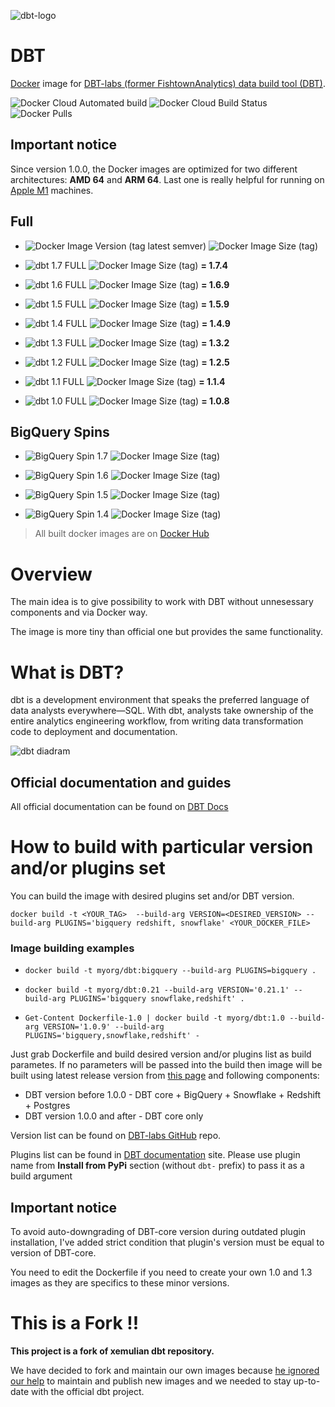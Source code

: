 ![dbt-logo](https://imgur.com/rGpbwpH.png)

# DBT

[Docker](https://www.docker.com/what-docker) image for [DBT-labs (former FishtownAnalytics) data build tool (DBT)](https://www.getdbt.com/product/).

![Docker Cloud Automated build](https://img.shields.io/docker/cloud/automated/article1dataops/dbt) ![Docker Cloud Build Status](https://img.shields.io/docker/cloud/build/article1dataops/dbt) ![Docker Pulls](https://img.shields.io/docker/pulls/article1dataops/dbt)

## Important notice
Since version 1.0.0, the Docker images are optimized for two different architectures: **AMD 64** and **ARM 64**. Last one is really helpful for running on [Apple M1](https://en.wikipedia.org/wiki/Apple_M1) machines.


## Full
- ![Docker Image Version (tag latest semver)](https://img.shields.io/docker/v/article1dataops/dbt/latest?color=brightgreen) ![Docker Image Size (tag)](https://img.shields.io/docker/image-size/article1dataops/dbt/latest?color=brightgreen)

- ![dbt 1.7 FULL](https://img.shields.io/docker/v/article1dataops/dbt/1.7?color=brightgreen) ![Docker Image Size (tag)](https://img.shields.io/docker/image-size/article1dataops/dbt/1.7?color=brightgreen)   __= 1.7.4__

- ![dbt 1.6 FULL](https://img.shields.io/docker/v/article1dataops/dbt/1.6?color=brightgreen) ![Docker Image Size (tag)](https://img.shields.io/docker/image-size/article1dataops/dbt/1.6?color=brightgreen)   __= 1.6.9__

- ![dbt 1.5 FULL](https://img.shields.io/docker/v/article1dataops/dbt/1.5?color=brightgreen) ![Docker Image Size (tag)](https://img.shields.io/docker/image-size/article1dataops/dbt/1.5?color=brightgreen)   __= 1.5.9__

- ![dbt 1.4 FULL](https://img.shields.io/docker/v/article1dataops/dbt/1.4?color=brightgreen) ![Docker Image Size (tag)](https://img.shields.io/docker/image-size/article1dataops/dbt/1.4?color=brightgreen)   __= 1.4.9__

- ![dbt 1.3 FULL](https://img.shields.io/docker/v/article1dataops/dbt/1.3?color=brightgreen) ![Docker Image Size (tag)](https://img.shields.io/docker/image-size/article1dataops/dbt/1.3?color=brightgreen)   __= 1.3.2__

- ![dbt 1.2 FULL](https://img.shields.io/docker/v/article1dataops/dbt/1.2?color=yellowgreen) ![Docker Image Size (tag)](https://img.shields.io/docker/image-size/article1dataops/dbt/1.2?color=yellowgreen)   __= 1.2.5__

- ![dbt 1.1 FULL](https://img.shields.io/docker/v/article1dataops/dbt/1.1?color=yellow) ![Docker Image Size (tag)](https://img.shields.io/docker/image-size/article1dataops/dbt/1.1?color=yellow)   __= 1.1.4__

- ![dbt 1.0 FULL](https://img.shields.io/docker/v/article1dataops/dbt/1.0?color=orange) ![Docker Image Size (tag)](https://img.shields.io/docker/image-size/article1dataops/dbt/1.0?color=orange)    __= 1.0.8__

## BigQuery Spins

- ![BigQuery Spin 1.7](https://img.shields.io/docker/v/article1dataops/dbt-bigquery/1.7?label=BigQuery&color=blue) ![Docker Image Size (tag)](https://img.shields.io/docker/image-size/article1dataops/dbt-bigquery/1.7)

- ![BigQuery Spin 1.6](https://img.shields.io/docker/v/article1dataops/dbt-bigquery/1.6?label=BigQuery&color=blue) ![Docker Image Size (tag)](https://img.shields.io/docker/image-size/article1dataops/dbt-bigquery/1.6)

- ![BigQuery Spin 1.5](https://img.shields.io/docker/v/article1dataops/dbt-bigquery/1.5?label=BigQuery&color=blue) ![Docker Image Size (tag)](https://img.shields.io/docker/image-size/article1dataops/dbt-bigquery/1.5)

- ![BigQuery Spin 1.4](https://img.shields.io/docker/v/article1dataops/dbt-bigquery/1.4?label=BigQuery&color=blue) ![Docker Image Size (tag)](https://img.shields.io/docker/image-size/article1dataops/dbt-bigquery/1.4)


> All built docker images are on [Docker Hub](https://hub.docker.com/r/article1dataops/dbt/tags?ordering=last_updated)


# Overview
The main idea is to give possibility to work with DBT without unnesessary components and via Docker way.

The image is more tiny than official one but provides the same functionality.

# What is DBT?

dbt is a development environment that speaks the preferred language of data analysts everywhere—SQL. With dbt, analysts take ownership of the entire analytics engineering workflow, from writing data transformation code to deployment and documentation.

![dbt diadram](https://user-images.githubusercontent.com/1247388/227546451-e643cfe3-b22d-46f8-a1f1-668a35b4c633.JPG)

## Official documentation and guides

All official documentation can be found on [DBT Docs](https://docs.getdbt.com/)

# How to build with particular version and/or plugins set

You can build the image with desired plugins set and/or DBT version.

`docker build -t <YOUR_TAG>  --build-arg VERSION=<DESIRED_VERSION> --build-arg PLUGINS='bigquery redshift, snowflake' <YOUR_DOCKER_FILE>`

### Image building examples

- `docker build -t myorg/dbt:bigquery --build-arg PLUGINS=bigquery .`

- `docker build -t myorg/dbt:0.21 --build-arg VERSION='0.21.1' --build-arg PLUGINS='bigquery snowflake,redshift' .`

- `Get-Content Dockerfile-1.0 | docker build -t myorg/dbt:1.0 --build-arg VERSION='1.0.9' --build-arg PLUGINS='bigquery,snowflake,redshift' -`

Just grab Dockerfile and build desired version and/or plugins list as build parametes.
If no parameters will be passed into the build then image will be built using latest release version from [this page](https://github.com/dbt-labs/dbt-core/releases/latest) and following components:
- DBT version before 1.0.0 - DBT core + BigQuery + Snowflake + Redshift + Postgres
- DBT version 1.0.0 and  after - DBT core only


Version list can be found on [DBT-labs GitHub](https://github.com/dbt-labs/dbt-core/tags) repo.

Plugins list can be found in [DBT documentation](https://docs.getdbt.com/docs/available-adapters) site.
Please use plugin name from **Install from PyPi** section (without `dbt-` prefix) to pass it as a build argument

## Important notice
To avoid auto-downgrading of DBT-core version during outdated plugin installation, I've added strict condition that plugin's version must be equal to version of DBT-core.

You need to edit the Dockerfile if you need to create your own 1.0 and 1.3 images as they are specifics to these minor versions.

# This is a Fork !!

**This project is a fork of xemulian dbt repository.**

We have decided to fork and maintain our own images because [he ignored our help](https://github.com/xemuliam/docker-dbt/issues/6#issuecomment-1431428762) to maintain and publish new images and we needed to stay up-to-date with the official dbt project.
